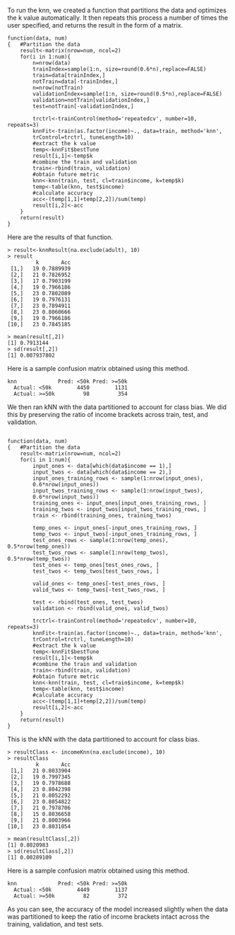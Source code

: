 To run the knn, we created a function that partitions the data and optimizes the k value automatically. It then repeats this process a number of times the user specified, and returns the result in the form of a matrix.
```
function(data, num)
{   #Partition the data
    result<-matrix(nrow=num, ncol=2)
    for(i in 1:num){
        n=nrow(data)
        trainIndex=sample(1:n, size=round(0.6*n),replace=FALSE)
        train=data[trainIndex,]
        notTrain=data[-trainIndex,]
        n=nrow(notTrain)
        validationIndex=sample(1:n, size=round(0.5*n),replace=FALSE)
        validation=notTrain[validationIndex,]
        test=notTrain[-validationIndex,]
        
        trctrl<-trainControl(method='repeatedcv', number=10, repeats=3)
        knnFit<-train(as.factor(income)~., data=train, method='knn', 
        trControl=trctrl, tuneLength=10)
        #extract the k value
        temp<-knnFit$bestTune
        result[i,1]<-temp$k
        #combine the train and validation
        train<-rbind(train, validation)
        #obtain future metric
        knn<-knn(train, test, cl=train$income, k=temp$k)
        temp<-table(knn, test$income)
        #calculate accuracy
        acc<-(temp[1,1]+temp[2,2])/sum(temp)
        result[i,2]<-acc
    }
    return(result)
}
```
Here are the results of that function.
```
> result<-knnResult(na.exclude(adult), 10)
> result
         k       Acc
 [1,]   19 0.7889939
 [2,]   21 0.7826952
 [3,]   17 0.7903199
 [4,]   19 0.7966186
 [5,]   23 0.7802089
 [6,]   19 0.7976131
 [7,]   23 0.7894911
 [8,]   23 0.8060666
 [9,]   19 0.7966186
[10,]   23 0.7845185

> mean(result[,2])
[1] 0.7913144
> sd(result[,2])
[1] 0.007937802
```
Here is a sample confusion matrix obtained using this method.
```
knn             Pred: <50k Pred: >=50k
  Actual: <50k        4450        1131
  Actual: >=50k         98         354
```

We then ran kNN with the data partitioned to account for class bias. We did this by preserving the ratio of income brackets across train, test, and validation.

```

function(data, num)
{   #Partition the data
    result<-matrix(nrow=num, ncol=2)
    for(i in 1:num){
        input_ones <- data[which(data$income == 1),]
        input_twos <- data[which(data$income == 2),]
        input_ones_training_rows <- sample(1:nrow(input_ones), 
        0.6*nrow(input_ones))
        input_twos_training_rows <- sample(1:nrow(input_twos), 
        0.6*nrow(input_twos))
        training_ones <- input_ones[input_ones_training_rows, ]
        training_twos <- input_twos[input_twos_training_rows, ]
        train <- rbind(training_ones, training_twos)
        
        temp_ones <- input_ones[-input_ones_training_rows, ]
        temp_twos <- input_twos[-input_ones_training_rows, ]
        test_ones_rows <- sample(1:nrow(temp_ones), 0.5*nrow(temp_ones))
        test_twos_rows <- sample(1:nrow(temp_twos), 0.5*nrow(temp_twos))
        test_ones <- temp_ones[test_ones_rows, ]
        test_twos <- temp_twos[test_twos_rows, ]
        
        valid_ones <- temp_ones[-test_ones_rows, ]
        valid_twos <- temp_twos[-test_twos_rows, ]
        
        test <- rbind(test_ones, test_twos)
        validation <- rbind(valid_ones, valid_twos)
        
        trctrl<-trainControl(method='repeatedcv', number=10, repeats=3)
        knnFit<-train(as.factor(income)~., data=train, method='knn', 
        trControl=trctrl, tuneLength=10)
        #extract the k value
        temp<-knnFit$bestTune
        result[i,1]<-temp$k
        #combine the train and validation
        train<-rbind(train, validation)
        #obtain future metric
        knn<-knn(train, test, cl=train$income, k=temp$k)
        temp<-table(knn, test$income)
        #calculate accuracy
        acc<-(temp[1,1]+temp[2,2])/sum(temp)
        result[i,2]<-acc
    }
    return(result)
}
```
This is the kNN with the data partitioned to account for class bias.
```
> resultClass <- incomeKnn(na.exclude(income), 10)
> resultClass
         k       Acc
 [1,]   21 0.8033904
 [2,]   19 0.7997345
 [3,]   19 0.7978688
 [4,]   23 0.8042398
 [5,]   21 0.8052292
 [6,]   23 0.8054822
 [7,]   21 0.7978706
 [8,]   15 0.8036658
 [9,]   21 0.8003966
[10,]   23 0.8031054

> mean(resultClass[,2])
[1] 0.8020983
> sd(resultClass[,2])
[1] 0.00289109
```
Here is a sample confusion matrix obtained using this method.
```
knn             Pred: <50k Pred: >=50k
  Actual: <50k        4449        1137
  Actual: >=50k         82         372
```
As you can see, the accuracy of the model increased slightly when the data was partitioned to keep the ratio of income brackets intact across the training, validation, and test sets.
